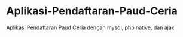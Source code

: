 # Aplikasi-Pendaftaran-Paud-Ceria
Aplikasi Pendaftaran Paud Ceria dengan mysql,  php native, dan ajax

